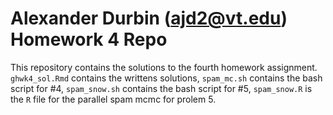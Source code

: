 # Alexander Durbin (ajd2@vt.edu) Homework 4 Repo

This repository contains the solutions to the fourth homework assignment.
`ghwk4_sol.Rmd` contains the writtens solutions, `spam_mc.sh` contains the bash
script for #4, `spam_snow.sh` contains the bash script for #5, `spam_snow.R` is
the `R` file for the parallel spam mcmc for prolem 5.
